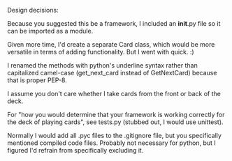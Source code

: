 Design decisions:

Because you suggested this be a framework, I included an __init__.py file so it can be imported as a module.

Given more time, I'd create a separate Card class, which would be more versatile in terms of adding functionality.  But I went with quick.  :)

I renamed the methods with python's underline syntax rather than capitalized camel-case (get_next_card instead of GetNextCard) because that is proper PEP-8.

I assume you don't care whether I take cards from the front or back of the deck.

For "how you would determine that your framework is working correctly for the deck of playing cards", see tests.py (stubbed out, I would use unittest).

Normally I would add all .pyc files to the .gitignore file, but you specifically mentioned compiled code files.  Probably not necessary for python, but I figured I'd refrain from specifically excluding it.